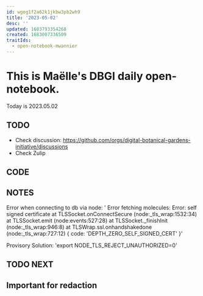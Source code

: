 ```yaml
---
id: wgog1f2a62k1jkbw3pb2wh9
title: '2023-05-02'
desc: ''
updated: 1683793354268
created: 1683007336509
traitIds:
  - open-notebook-mwannier
---
```



# This is Maëlle's DBGI daily open-notebook.

Today is 2023.05.02


## TODO

- Check discussion: https://github.com/orgs/digital-botanical-gardens-initiative/discussions
- Check Zulip

## CODE

## NOTES

Error when connecting to db via node:
' Error fetching molecules: Error: self signed certificate
    at TLSSocket.onConnectSecure (node:_tls_wrap:1532:34)
    at TLSSocket.emit (node:events:527:28)
    at TLSSocket._finishInit (node:_tls_wrap:946:8)
    at TLSWrap.ssl.onhandshakedone (node:_tls_wrap:727:12) {
  code: 'DEPTH_ZERO_SELF_SIGNED_CERT'
}'

Provisory Solution: 'export NODE_TLS_REJECT_UNAUTHORIZED=0'

## TODO NEXT


## Important for redaction
